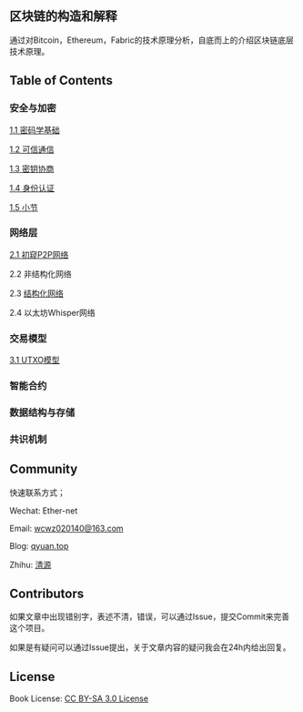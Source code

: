 ## 区块链的构造和解释

通过对Bitcoin，Ethereum，Fabric的技术原理分析，自底而上的介绍区块链底层技术原理。

## Table of Contents

### 安全与加密

[1.1 密码学基础](https://github.com/Ice-Storm/structure-and-interpretation-of-blockchain/blob/master/chapter_1.md)

[1.2 可信通信](https://github.com/Ice-Storm/structure-and-interpretation-of-blockchain/blob/master/tls.md)

[1.3 密钥协商](https://github.com/Ice-Storm/structure-and-interpretation-of-blockchain/blob/master/ECDH.md)

[1.4 身份认证](https://github.com/Ice-Storm/structure-and-interpretation-of-blockchain/blob/master/ca.md)

[1.5 小节](https://github.com/Ice-Storm/structure-and-interpretation-of-blockchain/blob/master/1_5.md)

### 网络层
[2.1 初窥P2P网络](https://github.com/Ice-Storm/structure-and-interpretation-of-blockchain/blob/master/gossip.md)

2.2 非结构化网络

2.3 [结构化网络](https://github.com/Ice-Storm/structure-and-interpretation-of-blockchain/blob/master/kad.md)

2.4 以太坊Whisper网络

### 交易模型
[3.1 UTXO模型](https://github.com/Ice-Storm/structure-and-interpretation-of-blockchain/blob/master/3_1.md)

### 智能合约

### 数据结构与存储

### 共识机制


## Community

快速联系方式；

Wechat: Ether-net

Email:  wcwz020140@163.com

Blog: [qyuan.top](http://qyuan.top/)

Zhihu:  [清源](https://www.zhihu.com/people/qing-yuan-8-56/activities)

## Contributors

如果文章中出现错别字，表述不清，错误，可以通过Issue，提交Commit来完善这个项目。

如果是有疑问可以通过Issue提出，关于文章内容的疑问我会在24h内给出回复。

## License
Book License: [CC BY-SA 3.0 License](http://creativecommons.org/licenses/by-sa/3.0/)

